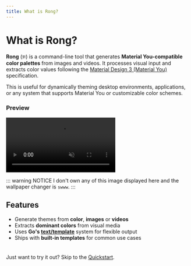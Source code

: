 ```yaml
---
title: What is Rong?
---
```


# What is Rong?

**Rong** (রং) is a command-line tool that generates **Material You-compatible color
palettes** from images and videos. It processes visual input and extracts color
values following the [Material Design 3 (Material You)](https://m3.material.io/)
specification.

This is useful for dynamically theming desktop environments, applications, or any
system that supports Material You or customizable color schemes.

### Preview

<video autoplay controls loop muted playsinline>
  <source src="./preview.webm" type="video/webm">
  <source src="./preview.mp4" type="video/mp4">
</video>

::: warning NOTICE
I don't own any of this image displayed here and the wallpaper changer is `swww`.
:::

## Features

- Generate themes from **color**, **images** or **videos**
- Extracts **dominant colors** from visual media
- Uses **Go's [text/template](https://pkg.go.dev/text/template)** system for flexible output
- Ships with **built-in templates** for common use cases

<div class="tip custom-block" style="padding-top: 8px">

Just want to try it out? Skip to the [Quickstart](./getting-started).

</div>
